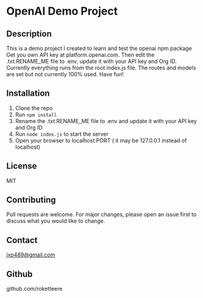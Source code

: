 # OpenAI Demo Project

## Description

This is a demo project I created to learn and test the openai npm package Get
you own API key at platform.openai.com. Then edit the .txt.RENAME_ME file to
.env, update it with your API key and Org ID. Currently everything runs from the
root index.js file. The routes and models are set but not currently 100% used.
Have fun!

## Installation

1. Clone the repo
2. Run `npm install`
3. Rename the .txt.RENAME_ME file to .env and update it with your API key and
   Org ID
4. Run `node index.js` to start the server
5. Open your browser to localhost:PORT ( it may be 127.0.0.1 instead of
   localhost)

## License
MIT

## Contributing
Pull requests are welcome. For major changes, please open an issue first to discuss what you would like to change.

## Contact
jxp489@gmail.com

## Github
github.com/roketteere